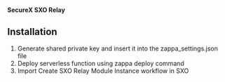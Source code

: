 #### SecureX SXO Relay

## Installation

1. Generate shared private key and insert it into the zappa_settings.json file
2. Deploy serverless function using zappa deploy command
3. Import Create SXO Relay Module Instance workflow in SXO
